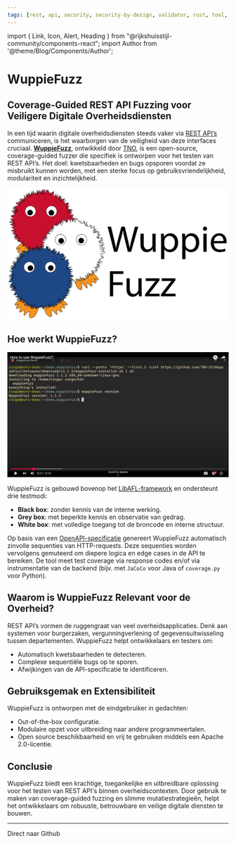```yaml
---
tags: [rest, api, security, security-by-design, validator, rust, tool, openapi, open-source, development, devops]
---
```


import { Link, Icon, Alert, Heading } from "@rijkshuisstijl-community/components-react";
import Author from '@theme/Blog/Components/Author';


# WuppieFuzz

<Alert type="info">
  <Author 
    author={{
      name: "Bijdrage door: Thomas Rooijakkers",
      title: "Lead Scientist TNO",
      imageUrl: "https://avatars.githubusercontent.com/u/49478940",
      url: "https://github.com/ThomasTNO"
    }} 
  />
</Alert>


## Coverage-Guided REST API Fuzzing voor Veiligere Digitale Overheidsdiensten
In een tijd waarin digitale overheidsdiensten steeds vaker via [REST API’s](/blog/2025/07/10/openapi-31-in-zicht#van-rest-naar-http) communiceren, is het waarborgen van de veiligheid van deze interfaces cruciaal. **[WuppieFuzz](https://github.com/TNO-S3/WuppieFuzz)**, ontwikkeld door [TNO](https://tno.nl), is een open-source, coverage-guided fuzzer die specifiek is ontworpen voor het testen van REST API’s. Het doel: kwetsbaarheden en bugs opsporen voordat ze misbruikt kunnen worden, met een sterke focus op gebruiksvriendelijkheid, modulariteit en inzichtelijkheid.

![Logo of WuppieFuzz](./img/WuppieFuzz.svg)

## Hoe werkt WuppieFuzz?

[![How to use WuppieFuzz? - YouTube](./img/demo_video.png)](https://www.youtube.com/watch?v=-oR4d9aXrqo)

WuppieFuzz is gebouwd bovenop het [LibAFL-framework](https://github.com/AFLplusplus/LibAFL) en ondersteunt drie testmodi:
- **Black box**: zonder kennis van de interne werking.
- **Grey box**: met beperkte kennis en observatie van gedrag.
- **White box**: met volledige toegang tot de broncode en interne structuur.

Op basis van een [OpenAPI-specificatie](../openapi-specification) genereert WuppieFuzz automatisch zinvolle sequenties van HTTP-requests. Deze sequenties worden vervolgens gemuteerd om diepere logica en edge cases in de API te bereiken. De tool meet test coverage via response codes en/of via instrumentatie van de backend (bijv. met `JaCoCo` voor Java of `coverage.py` voor Python).

## Waarom is WuppieFuzz Relevant voor de Overheid?
REST API’s vormen de ruggengraat van veel overheidsapplicaties. Denk aan systemen voor burgerzaken, vergunningverlening of gegevensuitwisseling tussen departementen. WuppieFuzz helpt ontwikkelaars en testers om:
- Automatisch kwetsbaarheden te detecteren.
- Complexe sequentiële bugs op te sporen.
- Afwijkingen van de API-specificatie te identificeren.

## Gebruiksgemak en Extensibiliteit
WuppieFuzz is ontworpen met de eindgebruiker in gedachten:
- Out-of-the-box configuratie.
- Modulaire opzet voor uitbreiding naar andere programmeertalen.
- Open source beschikbaarheid en vrij te gebruiken middels een Apache 2.0-licentie.

## Conclusie
WuppieFuzz biedt een krachtige, toegankelijke en uitbreidbare oplossing voor het testen van REST API's binnen overheidscontexten. Door gebruik te maken van coverage-guided fuzzing en slimme mutatiestrategieën, helpt het ontwikkelaars om robuuste, betrouwbare en veilige digitale diensten te bouwen.

---



<Link href="https://github.com/TNO-S3/WuppieFuzz">
  Direct naar Github
  <Icon icon="pijl-naar-rechts" />
</Link>
